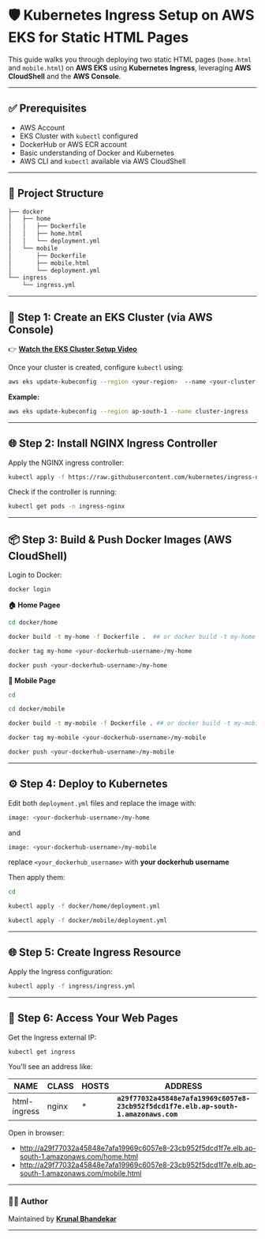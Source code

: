 # 🛡️ Kubernetes Ingress Setup on AWS EKS for Static HTML Pages

This guide walks you through deploying two static HTML pages (`home.html` and `mobile.html`) on **AWS EKS** using **Kubernetes Ingress**, leveraging **AWS CloudShell** and the **AWS Console**.

---

## ✅ Prerequisites

- AWS Account
- EKS Cluster with `kubectl` configured
- DockerHub or AWS ECR account
- Basic understanding of Docker and Kubernetes
- AWS CLI and `kubectl` available via AWS CloudShell

---

## 📁 Project Structure

```bash
├── docker
│   ├── home
│   │   ├── Dockerfile
│   │   ├── home.html
│   │   └── deployment.yml
│   └── mobile
│       ├── Dockerfile
│       ├── mobile.html
│       └── deployment.yml
└── ingress
    └── ingress.yml
```

---

## 🚀 Step 1: Create an EKS Cluster (via AWS Console)

👉 **[Watch the EKS Cluster Setup Video](https://drive.google.com/file/d/1xZGNourGj8O7jQJuzwy-7SVm74DYC_jB/view?usp=sharing)**

Once your cluster is created, configure `kubectl` using:

```bash
aws eks update-kubeconfig --region <your-region>  --name <your-cluster-name>
```

**Example:**

```bash
aws eks update-kubeconfig --region ap-south-1 --name cluster-ingress
```

---

## 🌐 Step 2: Install NGINX Ingress Controller

Apply the NGINX ingress controller:

```bash
kubectl apply -f https://raw.githubusercontent.com/kubernetes/ingress-nginx/controller-v1.9.4/deploy/static/provider/aws/deploy.yaml
```

Check if the controller is running:

```bash
kubectl get pods -n ingress-nginx
```

---

## 📦 Step 3: Build & Push Docker Images (AWS CloudShell)

Login to Docker:

```bash
docker login
```

**🏠 Home Pagee**

```bash
cd docker/home
```

```bash
docker build -t my-home -f Dockerfile .  ## or docker build -t my-home .
```

```bash
docker tag my-home <your-dockerhub-username>/my-home
```

```bash
docker push <your-dockerhub-username>/my-home
```

**📱 Mobile Page**

```bash
cd
```

```bash
cd docker/mobile
```

```bash
docker build -t my-mobile -f Dockerfile . ## or docker build -t my-mobile .
```

```bash
docker tag my-mobile <your-dockerhub-username>/my-mobile
```

```bash
docker push <your-dockerhub-username>/my-mobile
```

---

## ⚙️ Step 4: Deploy to Kubernetes

Edit both `deployment.yml` files and replace the image with:

```bash
image: <your-dockerhub-username>/my-home
```

and

```bash
image: <your-dockerhub-username>/my-mobile
```

replace `<your_dockerhub_username>` with **your dockerhub username**

Then apply them:

```bash
cd
```

```bash
kubectl apply -f docker/home/deployment.yml
```

```bash
kubectl apply -f docker/mobile/deployment.yml
```

---

## 🌐 Step 5: Create Ingress Resource

Apply the Ingress configuration:

```bash
kubectl apply -f ingress/ingress.yml
```

---

## 🔗 Step 6: Access Your Web Pages

Get the Ingress external IP:

```bash
kubectl get ingress
```

You'll see an address like:

| NAME         | CLASS | HOSTS | ADDRESS                                                                              | PORTS | AGE |
| ------------ | ----- | ----- | ------------------------------------------------------------------------------------ | ----- | --- |
| html-ingress | nginx | \*    | **`a29f77032a45848e7afa19969c6057e8-23cb952f5dcd1f7e.elb.ap-south-1.amazonaws.com`** | 80    | 1m  |

Open in browser:

- http://a29f77032a45848e7afa19969c6057e8-23cb952f5dcd1f7e.elb.ap-south-1.amazonaws.com/home.html
- http://a29f77032a45848e7afa19969c6057e8-23cb952f5dcd1f7e.elb.ap-south-1.amazonaws.com/mobile.html

---

### 👨‍💻 Author

Maintained by **[Krunal Bhandekar](https://www.linkedin.com/in/krunal-bhandekar/)**

---
